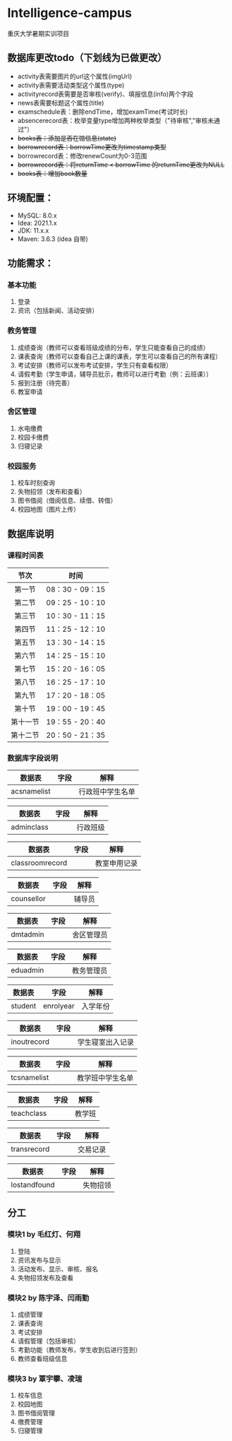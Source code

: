 # Intelligence-campus
重庆大学暑期实训项目

## 数据库更改todo（下划线为已做更改）
* activity表需要图片的url这个属性(imgUrl)
* activity表需要活动类型这个属性(type)
* activityrecord表需要是否审核(verify)、填报信息(info)两个字段
* news表需要标题这个属性(title)
* examschedule表：删除endTime，增加examTime(考试时长)
* absencerecord表：枚举变量type增加两种枚举类型（"待审核","审核未通过"）
* ~~books表：添加是否在馆信息(state)~~
* ~~borrowrecord表：borrowTime更改为timestamp类型~~
* borrowrecord表：修改renewCount为0-3范围
* ~~borrowrecord表：将returnTime < borrowTime 的returnTime更改为NULL~~
* ~~books表：增加book数量~~
 

## 环境配置：   

* MySQL: 8.0.x
* Idea: 2021.1.x
* JDK: 11.x.x
* Maven: 3.6.3 (idea 自带)

## 功能需求：

### 基本功能

1. 登录
2. 资讯（包括新闻、活动安排）

### 教务管理

1. 成绩查询（教师可以查看班级成绩的分布，学生只能查看自己的成绩）
2. 课表查询（教师可以查看自己上课的课表，学生可以查看自己的所有课程）
3. 考试安排（教师可以发布考试安排，学生只有查看权限）
4. 请假考勤（学生申请，辅导员批示，教师可以进行考勤（例：云班课））
5. 报到注册（待完善）
6. 教室申请

### 舍区管理

1. 水电缴费
2. 校园卡缴费
3. 归寝记录

### 校园服务

1. 校车时刻查询
2. 失物招领（发布和查看）
3. 图书借阅（借阅信息、续借、转借）
4. 校园地图（图片上传）

## 数据库说明

### 课程时间表

|  节次   | 时间  |
|  :---:  | :---:  |
| 第一节  | 08：30 - 09：15 |
| 第二节  | 09：25 - 10：10 |
| 第三节  | 10：30 - 11：15 |
| 第四节  | 11：25 - 12：10 |
| 第五节  | 13：30 - 14：15 |
| 第六节  | 14：25 - 15：10 |
| 第七节  | 15：20 - 16：05 |
| 第八节  | 16：25 - 17：10 |
| 第九节  | 17：20 - 18：05 |
| 第十节  | 19：00 - 19：45 |
| 第十一节 | 19：55 - 20：40 |
| 第十二节 | 20：50 - 21：35 |

### 数据库字段说明

| 数据表 |  字段   | 解释  |
|  :---:  |  :---:  | :---:  |
| acsnamelist  | |行政班中学生名单 |

| 数据表 |  字段   | 解释  |
|  :---:  |  :---:  | :---:  |
| adminclass | | 行政班级 |

| 数据表 |  字段   | 解释  |
|  :---:  |  :---:  | :---:  |
| classroomrecord | | 教室申用记录 |

| 数据表 |  字段   | 解释  |
|  :---:  |  :---:  | :---:  |
| counsellor  | | 辅导员 |

| 数据表 | 字段 | 解释  |
|  :---:  |  :---:  | :---:  |
| dmtadmin |  | 舍区管理员 |

| 数据表 |  字段   | 解释  |
|  :---:  |  :---:  | :---:  |
| eduadmin |  | 教务管理员 |

| 数据表 |  字段   | 解释  |
|  :---:  |  :---:  | :---:  |
| student | enrolyear | 入学年份 |

| 数据表 |  字段   | 解释  |
|  :---:  |  :---:  | :---:  |
| inoutrecord  | | 学生寝室出入记录 |

| 数据表 |  字段   | 解释  |
|  :---:  |  :---:  | :---:  |
| tcsnamelist  | | 教学班中学生名单 |

| 数据表 |  字段   | 解释  |
|  :---:  |  :---:  | :---:  |
| teachclass | | 教学班 |

| 数据表 |  字段   | 解释  |
|  :---:  |  :---:  | :---:  |
| transrecord  | | 交易记录 |

| 数据表 |  字段   | 解释  |
|  :---:  |  :---:  | :---:  |
| lostandfound | | 失物招领 |


## 分工

### 模块1 by 毛红灯、何翔 

1. 登陆
2. 资讯发布与显示
3. 活动发布、显示、审核、报名
4. 失物招领发布及查看

   

### 模块2 by 陈宇泽、闫雨勤

1. 成绩管理
2. 课表查询
3. 考试安排
4. 请假管理（包括审核）
5. 考勤功能（教师发布，学生收到后进行签到）
6. 教师查看班级信息



### 模块3 by 覃宇攀、凌瑞

1. 校车信息
2. 校园地图
3. 图书借阅管理
4. 缴费管理
5. 归寝管理

